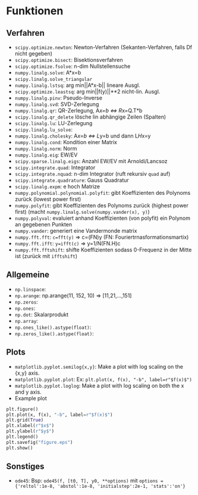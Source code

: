 # Funktionen

## Verfahren

- `scipy.optimize.newton`: Newton-Verfahren (Sekanten-Verfahren, falls Df nicht gegeben)
- `scipy.optimize.bisect`: Bisektionsverfahren
- `scipy.optimize.fsolve`: n-dim Nullstellensuche
- `numpy.linalg.solve`: A*x=b
- `scipy.linalg.solve_triangular`
- `numpy.linalg.lstsq`: arg min||A*x-b|| lineare Ausgl.
- `scipy.optimize.leastsq`: arg min||f(y)||**2 nicht-lin. Ausgl.
- `numpy.linalg.pinv`: Pseudo-Inverse
- `numpy.linalg.svd`: SVD-Zerlegung
- `numpy.linalg.qr`: QR-Zerlegung, A*x=b <=> R*x=Q.T*b
- `scipy.linalg.qr_delete` lösche lin abhängige Zeilen (Spalten)
- `scipy.linalg.lu`: LU-Zerlegung
- `scipy.linalg.lu_solve`: 
- `numpy.linalg.cholesky`: A*x=b <=> L*y=b und dann L*H*x=y
- `numpy.linalg.cond`: Kondition einer Matrix
- `numpy.linalg.norm`: Norm
- `numpy.linalg.eig`: EW/EV
- `scipy.sparse.linalg.eigs`: Anzahl EW/EV mit Arnoldi/Lancsoz
- `scipy.integrate.quad`: Integrator
- `scipy.integrate.nquad`: n-dim Integrator (ruft rekursiv `quad` auf)
- `scipy.integrate.quadrature`: Gauss Quadratur
- `scipy.linalg.expm`: e hoch Matrize
- `numpy.polynomial.polynomial.polyfit`: gibt Koeffizienten des Polynoms zurück (lowest power first)
- `numpy.polyfit`: gibt Koeffizienten des Polynoms zurück (highest power first) (macht `numpy.linalg.solve(numpy.vander(x), y)`)
- `numpy.polyval`: evaluiert anhand Koeffizienten (von polyfit) ein Polynom an gegebenen Punkten
- `numpy.vander`: generiert eine Vandermonde matrix
- `numpy.fft.fft`: `c=fft(y)` => c=(FN)y (FN: Fouriertrnasformationsmartix)
- `numpy.fft.ifft`: `y=ifft(c)` => y=1/N(FN.H)c
- `numpy.fft.fftshift`: shifte Koeffizienten sodass 0-Frequenz in der Mitte ist (zurück mit `ifftshift`)

## Allgemeine

- `np.linspace`:
- `np.arange`: np.arange(11, 152, 10) => [11,21,...,151]
- `np.zeros`:
- `np.ones`:
- `np.dot`: Skalarprodukt
- `np.array`:
- `np.ones_like().astype(float)`:
- `np.zeros_like().astype(float)`:

## Plots

- `matplotlib.pyplot.semilog{x,y}`: Make a plot with log scaling on the {x,y} axis.
- `matplotlib.pyplot.plot`: Ex: `plt.plot(x, f(x), "-b", label=r"$f(x)$")`
- `matplotlib.pyplot.loglog`: Make a plot with log scaling on both the x and y axis.
- Example plot
```python
plt.figure()
plt.plot(x, f(x), "-b", label=r"$f(x)$")
plt.grid(True)
plt.xlabel(r"$x$")
plt.ylabel(r"$y$")
plt.legend()
plt.savefig("figure.eps")
plt.show()
```

## Sonstiges

- `ode45`: Bsp: `ode45(f, [t0, T], y0, **options)` mit `options = {'reltol':1e-8, 'abstol':1e-8, 'initialstep':2e-1, 'stats':'on'}`